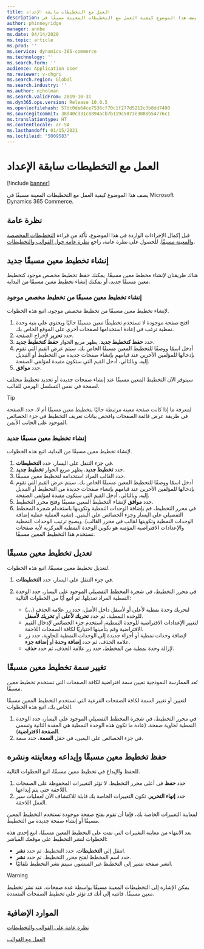 ```yaml
---
title: العمل مع التخطيطات سابقة الإعداد
description: يصف هذا الموضوع كيفية العمل مع التخطيطات المعينة مسبقًا في Microsoft Dynamics 365 Commerce.
author: phinneyridge
manager: annbe
ms.date: 04/14/2020
ms.topic: article
ms.prod: ''
ms.service: dynamics-365-commerce
ms.technology: ''
ms.search.form: ''
audience: Application User
ms.reviewer: v-chgri
ms.search.region: Global
ms.search.industry: ''
ms.author: niholman
ms.search.validFrom: 2019-10-31
ms.dyn365.ops.version: Release 10.0.5
ms.openlocfilehash: 57dc0de64ce7536cf70c1f277d5212c3b8dd7480
ms.sourcegitcommit: 38d40c331c8894acb7b119c5073e3088b54776c1
ms.translationtype: HT
ms.contentlocale: ar-SA
ms.lasthandoff: 01/15/2021
ms.locfileid: "5009583"
---
```

# <a name="work-with-preset-layouts"></a>العمل مع التخطيطات سابقة الإعداد


[!include [banner](includes/banner.md)]

يصف هذا الموضوع كيفية العمل مع التخطيطات المعينة مسبقًا في Microsoft Dynamics 365 Commerce.

## <a name="overview"></a>نظرة عامة

قبل إكمال الإجراءات الواردة في هذا الموضوع، تأكد من قراءة [التخطيطات المخصصة والمعينة مسبقًا](templates-layouts-overview.md#preset-and-custom-layouts). للحصول على نظرة عامة، راجع [نظرة عامة حول القوالب والتخطيطات](templates-layouts-overview.md).

## <a name="create-a-new-preset-layout"></a>إنشاء تخطيط معين مسبقًا جديد

هناك طريقتان لإنشاء مخطط معين مسبقًا. يمكنك حفظ تخطيط مخصص موجود كتخطيط معين مسبقًا جديد، أو يمكنك إنشاء تخطيط معين مسبقًا من البداية.

### <a name="create-a-preset-layout-from-an-existing-custom-layout"></a>إنشاء تخطيط معين مسبقًا من تخطيط مخصص موجود

لإنشاء تخطيط معين مسبقًا من تخطيط مخصص موجود، اتبع هذه الخطوات.

1. افتح صفحة موجودة لا تستخدم تخطيطًا معين مسبقًا حاليًا ويحتوي على بنية وحدة نمطية ترغب في إعادة استخدامها لصفحات أخرى على الموقع الخاص بك.
1. حدد **تحرير** لإخراج الصفحة.
1. حدد **حفظ كتخطيط جديد**. يظهر مربع الحوار **حفظ كتخطيط جديد**.
1. أدخل اسمًا ووصفًا للتخطيط المعين مسبقًا الخاص بك. سيتم عرض القيم التي تقوم بإدخالها للمؤلفين الآخرين عند قيامهم بإنشاء صفحات جديدة من التخطيط أو التبديل إليه. وبالتالي، أدخل القيم التي ستكون مفيدة لمؤلفي الصفحة.
1. حدد **موافق**.

سيتوفر الآن التخطيط المعين مسبقًا عند إنشاء صفحات جديدة أو تحديد تخطيط مختلف لصفحة في نفس التسلسل الهرمي للقالب.

> [!TIP]
> لمعرفة ما إذا كانت صفحة معينة مرتبطة حاليًا بتخطيط معين مسبقًا أم لا، حدد الصفحة في طريقة عرض قائمة الصفحات وافحص بيانات تعريف التخطيط في جزء الخصائص الموجود على الجانب الأيمن.

### <a name="create-a-new-preset-layout"></a>إنشاء تخطيط معين مسبقًا جديد

لإنشاء تخطيط معين مسبقًا من البداية، اتبع هذه الخطوات.

1. في جزء التنقل على اليسار، حدد **التخطيطات**.
1. حدد **تخطيط جديد**. يظهر مربع الحوار **تخطيط جديد**.
1. حدد القالب المراد استخدامه لتخطيط معين مسبقًا.
1. أدخل اسمًا ووصفًا للتخطيط المعين مسبقًا الخاص بك. سيتم عرض القيم التي تقوم بإدخالها للمؤلفين الآخرين عند قيامهم بإنشاء صفحات جديدة من التخطيط أو التبديل إليه. وبالتالي، أدخل القيم التي ستكون مفيدة لمؤلفي الصفحة.
1. حدد **موافق** لإنشاء التخطيط المعين مسبقًا وفتح محرر التخطيط.
1. في محرر التخطيط، قم بإضافة الوحدات النمطية وتكوينها باستخدام شجرة المخطط التفصيلي على اليسار وجزء الخصائص على اليمين. (تشبه العملية عملية إضافة الوحدات النمطية وتكوينها لقالب في محرر القالب). ويصبح ترتيب الوحدات النمطية والإعدادات الافتراضية المؤمنة هو تكوين الوحدة النمطية المركزية لأية صفحات تستخدم هذا التخطيط المعين مسبقًا.

## <a name="modify-a-preset-layout"></a>تعديل تخطيط معين مسبقًا

لتعديل تخطيط معين مسبقًا، اتبع هذه الخطوات.

1. في جزء التنقل على اليسار، حدد **التخطيطات**.
1. في محرر التخطيط، في شجرة المخطط التفصيلي الموجود على اليسار، حدد الوحدة النمطية المراد تعديلها. ثم اتبع أيًا من الخطوات التالية:

    - لتحريك وحدة نمطية لأعلى أو لأسفل داخل الأصل، حدد زر علامة الحذف (**...**) للوحدة النمطية، ثم حدد **تحريك لأعلى** أو **تحريك لأسفل**.
    - لتغيير الإعدادات الافتراضية للوحدة النمطية، استخدم جزء الخصائص لإدخال القيم الافتراضية وقم بتأمينها اختياريًا لكافة الصفحات اللاحقة.
    - لإضافة وحدات نمطية أو أجزاء جديدة إلى الوحدات النمطية للحاوية، حدد زر علامة الحذف، ثم حدد **إضافة وحدة** أو **إضافة جزء**.
    - لإزالة وحدة نمطية من المخطط، حدد زر علامة الحذف، ثم حدد **حذف**.

## <a name="change-a-preset-layout-theme"></a>تغيير سمة تخطيط معين مسبقًا

تُعد الممارسة النموذجية تعيين سمة افتراضية لكافة الصفحات التي تستخدم تخطيط معين مسبقًا.

لتعيين أو تغيير السمة لكافة الصفحات الفرعية التي تستخدم التخطيط المعين مسبقًا الخاص بك، اتبع هذه الخطوات.

1. في محرر التخطيط، في شجرة المخطط التفصيلي الموجود على اليسار، حدد الوحدة النمطية لحاوية صفحة. (عادة ما تكون هذه الوحدة النمطية هي العقدة الثانية وتسمى **الصفحة الافتراضية**).
1. في جزء الخصائص على اليمين، في حقل **السمة**، حدد سمة.

## <a name="save-check-in-preview-and-publish-a-preset-layout"></a>حفظ تخطيط معين مسبقًا وإيداعه ومعاينته ونشره

للحفظ والإيداع في تخطيط معين مسبقًا، اتبع الخطوات التالية.

1. حدد **حفظ** في أعلى محرر التخطيط. لا تؤثر التغييرات المحفوظة على الصفحات اللاحقة حتى يتم إيداعها.
1. حدد **إنهاء التحرير**. تكون التغييرات الخاصة بك قابلة للاكتشاف الآن لعمليات سير العمل اللاحقة.

لمعاينة التغييرات الخاصة بك، فإما أن تقوم بفتح صفحة موجودة تستخدم التخطيط المعين مسبقًا أو إنشاء صفحة جديدة من التخطيط.

بعد الانتهاء من معاينة التغييرات التي تمت على التخطيط المعين مسبقًا، اتبع إحدى هذه الخطوات لنشر التخطيط على موقعك المباشر:

* انتقل إلى **التخطيطات**، حدد التخطيط، ثم حدد **نشر**.
* حدد اسم المخطط لفتح محرر التخطيط، ثم حدد **نشر**.
* انشر صفحة تشير إلى التخطيط غير المنشور. سيتم نشر التخطيط تلقائيًا.

> [!WARNING]
> يمكن الإشارة إلى التخطيطات المعينة مسبقًا بواسطة عدة صفحات. عند نشر تخطيط معين مسبقًا، فانتبه إلى أنك قد تؤثر على تخطيط الصفحات المتعددة.

## <a name="additional-resources"></a>الموارد الإضافية

[نظرة عامة على القوالب والتخطيطات](templates-layouts-overview.md)

[العمل مع القوالب](work-with-templates.md)
